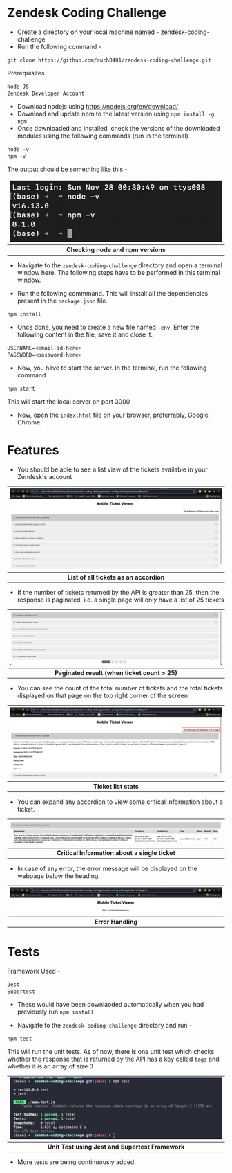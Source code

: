 # Zendesk Coding Challenge

- Create a directory on your local machine named - zendesk-coding-challenge
- Run the following command -

```
git clone https://github.com/ruch0401/zendesk-coding-challenge.git
```

Prerequisites

```
Node JS
Zendesk Developer Account
```

- Download nodejs using https://nodejs.org/en/download/
- Download and update npm to the latest version using `npm install -g npm`
- Once downloaded and installed, check the versions of the downloaded modules using the following commands (run in the terminal)

```
node -v
npm -v
```

The output should be something like this -

| ![node-npm-version](resources/node-npm-version.png "Checking node and npm version") |
| :---------------------------------------------------------------------------------: |
|                        <b>Checking node and npm versions</b>                        |

- Navigate to the `zendesk-coding-challenge` directory and open a terminal window here. The following steps have to be performed in this terminal window.

- Run the following commmand. This will install all the dependencies present in the `package.json` file.

```
npm install
```

- Once done, you need to create a new file named `.env`. Enter the following content in the file, save it and close it.

```
USERNAME=<email-id-here>
PASSWORD=<password-here>
```

- Now, you have to start the server. In the terminal, run the following command

```
npm start
```

This will start the local server on port 3000

- Now, open the `index.html` file on your browser, preferrably, Google Chrome.

# Features

- You should be able to see a list view of the tickets available in your Zendesk's account

| ![all-ticket-list](resources/all-ticket-list.png "List of all tickets as an accordion") |
| :-------------------------------------------------------------------------------------: |
|                       <b>List of all tickets as an accordion</b>                        |

- If the number of tickets returned by the API is greater than 25, then the response is paginated, i.e. a single page will only have a list of 25 tickets

| ![pagination](resources/pagination.png "pagination") |
| :--------------------------------------------------: |
|   <b>Paginated result (when ticket count > 25)</b>   |

- You can see the count of the total number of tickets and the total tickets displayed on that page on the top right corner of the screen

| ![count-display](resources/count-display.png "count-display") |
| :-----------------------------------------------------------: |
|                   <b>Ticket list stats</b>                    |

- You can expand any accordion to view some critical information about a ticket.

| ![single-ticket-table](resources/single-ticket-table.png "single-ticket-table") |
| :-----------------------------------------------------------------------------: |
|                <b>Critical Information about a single ticket</b>                |

- In case of any error, the error message will be displayed on the webpage below the heading.

| ![error-handling](resources/error-handling.png "error-handling") |
| :--------------------------------------------------------------: |
|                      <b>Error Handling</b>                       |

# Tests

Framework Used -

```
Jest
Supertest
```

- These would have been downlaoded automatically when you had previously run `npm install`

- Navigate to the `zendesk-coding-challenge` directory and run -

```
npm test
```

This will run the unit tests. As of now, there is one unit test which checks whether the response that is returned by the API has a key called `tags` and whether it is an array of size 3

|  ![unit-test](resources/unit-test.png "unit-test")  |
| :-------------------------------------------------: |
| <b>Unit Test using Jest and Supertest Framework</b> |

- More tests are being continuously added.
